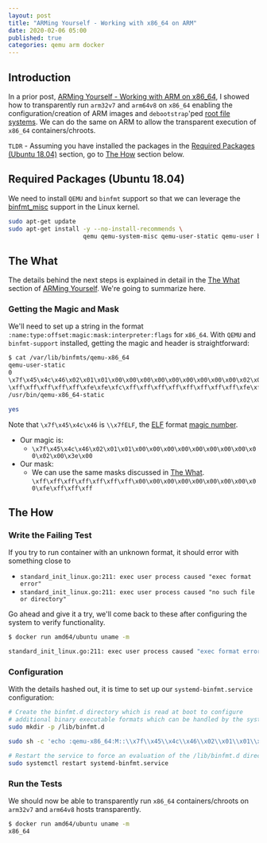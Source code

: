 ```yaml
---
layout: post
title: "ARMing Yourself - Working with x86_64 on ARM"
date: 2020-02-06 05:00
published: true
categories: qemu arm docker
---
```


## Introduction

In a prior post, [ARMing Yourself - Working with ARM on x86_64](/2019/12/arming-yourself/), I showed how to transparently run `arm32v7` and `arm64v8` on `x86_64` enabling the configuration/creation of ARM images and `debootstrap`'ped [root file systems](/2019/08/building-custom-root-filesystems). We can do the same on ARM to allow the transparent execution of `x86_64` containers/chroots.

`TLDR` - Assuming you have installed the packages in the [Required Packages (Ubuntu 18.04)](#required-packages-(ubuntu-18.04)) section, go to [The How](#the-how) section below.

## Required Packages (Ubuntu 18.04)

We need to install `QEMU` and `binfmt` support so that we can leverage the [binfmt_misc](https://en.wikipedia.org/wiki/Binfmt_misc) support in the Linux kernel.

```bash
sudo apt-get update
sudo apt-get install -y --no-install-recommends \
                     qemu qemu-system-misc qemu-user-static qemu-user binfmt-support
```

## The What

The details behind the next steps is explained in detail in the [The What](/2019/12/arming-yourself/#the-what) section of [ARMing Yourself](/2019/12/arming-yourself/). We're going to summarize here.

### Getting the Magic and Mask

We'll need to set up a string in the format `:name:type:offset:magic:mask:interpreter:flags` for `x86_64`. With `QEMU` and `binfmt-support` installed, getting the magic and header is straightforward:

```bash
$ cat /var/lib/binfmts/qemu-x86_64  
qemu-user-static
0
\x7f\x45\x4c\x46\x02\x01\x01\x00\x00\x00\x00\x00\x00\x00\x00\x00\x02\x00\x3e\x00
\xff\xff\xff\xff\xff\xfe\xfe\xfc\xff\xff\xff\xff\xff\xff\xff\xff\xfe\xff\xff\xff
/usr/bin/qemu-x86_64-static

yes
```

Note that `\x7f\x45\x4c\x46` is `\\x7fELF`, the [ELF](http://man7.org/linux/man-pages/man5/elf.5.html) format [magic number](https://en.wikipedia.org/wiki/Magic_number_(programming)).

- Our magic is:
  - `\x7f\x45\x4c\x46\x02\x01\x01\x00\x00\x00\x00\x00\x00\x00\x00\x00\x02\x00\x3e\x00`
- Our mask:
  - We can use the same masks discussed in [The What](/2019/12/arming-yourself/#the-what).
    `\xff\xff\xff\xff\xff\xff\xff\x00\x00\x00\x00\x00\x00\x00\x00\x00\xfe\xff\xff\xff`

## The How

### Write the Failing Test

If you try to run container with an unknown format, it should error with something close to
- `standard_init_linux.go:211: exec user process caused "exec format error"`
- `standard_init_linux.go:211: exec user process caused "no such file or directory"`

Go ahead and give it a try, we'll come back to these after configuring the system to verify functionality.

```bash
$ docker run amd64/ubuntu uname -m

standard_init_linux.go:211: exec user process caused "exec format error"
```

### Configuration

With the details hashed out, it is time to set up our `systemd-binfmt.service` configuration:

```bash
# Create the binfmt.d directory which is read at boot to configure
# additional binary executable formats which can be handled by the system.
sudo mkdir -p /lib/binfmt.d

sudo sh -c 'echo :qemu-x86_64:M::\\x7f\\x45\\x4c\\x46\\x02\\x01\\x01\\x00\\x00\\x00\\x00\\x00\\x00\\x00\\x00\\x00\\x02\\x00\\x3e\\x00:\\xff\\xff\\xff\\xff\\xff\\xff\\xff\\x00\\x00\\x00\\x00\\x00\\x00\\x00\\x00\\x00\\xfe\\xff\\xff\\xff:/usr/bin/qemu-x86_64-static:F > /lib/binfmt.d/qemu-x86_64-static.conf'

# Restart the service to force an evaluation of the /lib/binfmt.d directory
sudo systemctl restart systemd-binfmt.service
```

### Run the Tests

We should now be able to transparently run `x86_64` containers/chroots on `arm32v7` and `arm64v8` hosts transparently.

```bash
$ docker run amd64/ubuntu uname -m
x86_64
```
